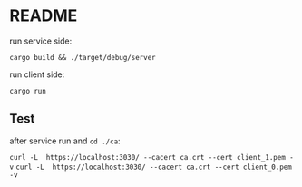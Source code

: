 # README #

run service side:

`cargo build && ./target/debug/server`

run client side:

`cargo run`

## Test ##

after service run and `cd ./ca`: 

`curl -L  https://localhost:3030/ --cacert ca.crt --cert client_1.pem -v`
`curl -L  https://localhost:3030/ --cacert ca.crt --cert client_0.pem -v`
